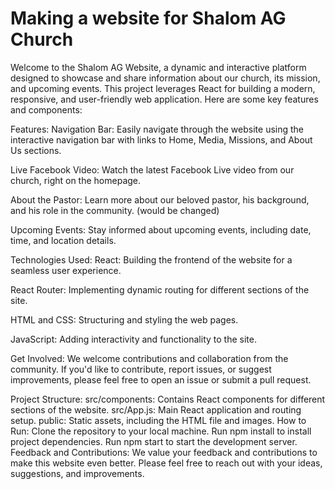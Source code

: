 # Making a website for Shalom AG Church
Welcome to the Shalom AG Website, a dynamic and interactive platform designed to showcase and share information about our church, its mission, and upcoming events. This project leverages React for building a modern, responsive, and user-friendly web application. Here are some key features and components:

Features:
Navigation Bar: Easily navigate through the website using the interactive navigation bar with links to Home, Media, Missions, and About Us sections.

Live Facebook Video: Watch the latest Facebook Live video from our church, right on the homepage.

About the Pastor: Learn more about our beloved pastor, his background, and his role in the community. (would be changed)

Upcoming Events: Stay informed about upcoming events, including date, time, and location details.

Technologies Used:
React: Building the frontend of the website for a seamless user experience.

React Router: Implementing dynamic routing for different sections of the site.

HTML and CSS: Structuring and styling the web pages.

JavaScript: Adding interactivity and functionality to the site.

Get Involved:
We welcome contributions and collaboration from the community. If you'd like to contribute, report issues, or suggest improvements, please feel free to open an issue or submit a pull request.

Project Structure:
src/components: Contains React components for different sections of the website.
src/App.js: Main React application and routing setup.
public: Static assets, including the HTML file and images.
How to Run:
Clone the repository to your local machine.
Run npm install to install project dependencies.
Run npm start to start the development server.
Feedback and Contributions:
We value your feedback and contributions to make this website even better. Please feel free to reach out with your ideas, suggestions, and improvements.

